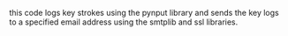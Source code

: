 this code logs key strokes using the pynput library and sends the key logs to a specified email address using the smtplib and ssl libraries.
